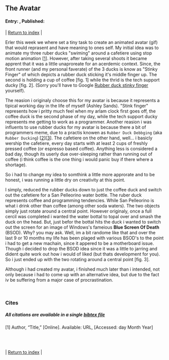 ## The Avatar
#### Entry: <span id="index"></span>, Published: <span id="published"></span>

<span class="priv_entry" style="display: inline;"></span>
| 
[Return to index](../)
| 
<span class="next_entry" style="display: inline;"></span>

Erler this week we where set a tiny task to create an animated avatar (gif) that would reprasent and have meaning to ones self. My initial idea was to animate my three ruber ducks "swiming" around a cafetiere using stop motion animation [[1](#c1)]. However, after taking several shoots it became apprent that it was a little unaproreate for an acerdemic context. Since, the front runner (and my personal faverate) of the 3 ducks is know as "Stinky Finger" of which depicts a rubber duck sticking it's middle finger up. The second is holding a cup of coffee [fig. 1] while the thrid is the tech support ducky [fig. 2]. (Sorry you'll have to Google [Rubber duck stinky finger](https://www.google.com/search?q=ruber+duck+stinky+finger) yourself). 

The reasion i originaly choose this for my avatar is because it represents a tipical working day in the life of myself (Ashley Sands). "Stink finger" represents how i pritty much feel when my arlam clock first goes off, the coffee duck is the second phase of my day, while the tech support ducky represents me getting to work as a programmer. Another reasion i was influents to use rubber ducks for my avatar is because there a bit of programmers meme, due to a practis knowen as ``Rubber Duck Debbging`` (aka ``Rubber Ducking``) [[2](#c2)][[3](#c3)]. The cafetiere on the other hand, well... i basicly wership the cafetiere, every day starts with at least 2 cups of freshly pressed coffee (or espresso based coffee). Anything less is considered a bad day, though its userly due over-sleeping rather than running out of coffee (i think coffee is the one thing i would panic buy if there where a shortage).  

So i had to change my idea to somthink a little more approrate and to be honest, i was running a little dry on creativity at this point.

I simply, reduced the rubber ducks down to just the coffee duck and switch out the cafetiere for a San Pelleorino water bottle. The ruber duck represents coffee and programming tendencies. While San Pelleorino is what i drink other than coffee (among other soda waters). The two objects simply just rotate around a central point. However originaly, once a full cercil was completed i wanted the water bottal to topal over and smash the duck on the head. But, just befor the bottal hits the duck i wanted to switch out the screen for an image of Windows's fameious **Blue Screen Of Death** (BSOD). Why? you may ask. Well, im a bit randome like that and over the last 9 or 10 months my life has been plaged with various BSOD's to the point i had to get a new machain, since it appered to be a motherboard issue. Though i decided to drop the BSOD idea since it was a little to jarring and dident quite work out how i would of liked (but thats development for you). So i just ended up with the two rotating around a central point [fig. 3].

Although i had created my avatar, i finished much later than i intended, not only because i had to come up with an alternative idea, but due to the fact iv be suffering from a major case of procrastination. 

<br />

### Cites
##### All citations are available in a single [bibtex file](../references.bib)

<p id="c1">
[1] Author, “Title,” [Online]. Available: URL, [Accessed: day Month Year] 
</p>

<br />
<br />

<span class="priv_entry" style="display: inline;"></span>
| 
[Return to index](../)
| 
<span class="next_entry" style="display: inline;"></span>

<script>
// Store the entry id and published values in a JS script, to make life easier with updateing links.
entry_id  = 1
published = "23-09-2021" 
week = 1

document.getElementById("index").innerHTML = entry_id
document.getElementById("published").innerHTML   = `${published} (Week: ${week})`


next_page = "journal_"+ (entry_id + 1)
priv_page = "journal_"+ (entry_id - 1)

next_links = document.getElementsByClassName("next_entry")
priv_links = document.getElementsByClassName("priv_entry")

// atempt to fetch the next page. 
// if we get an ok responce display the next links, 
// otherwise we have most likely reaced the end.
fetch('./'+next_page+'.html')
    .then (
        responce => {
        if ( responce.ok ) 
            for ( let i in next_links )
                next_links[i].innerHTML = '<a href="./'+next_page+'">Next ></a>'
        }
    )

// only display the priv page link if we have gone past the first page.
// theres no need to fetch the prv page, since we know the min id is 0
if (entry_id > 0)
    for ( let i in priv_links )
        priv_links[i].innerHTML = '<a href="./'+priv_page+'">< Priv</a>'


</script>